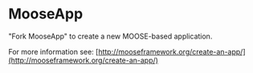 MooseApp
=====

"Fork MooseApp" to create a new MOOSE-based application.

For more information see: [http://mooseframework.org/create-an-app/](http://mooseframework.org/create-an-app/)
